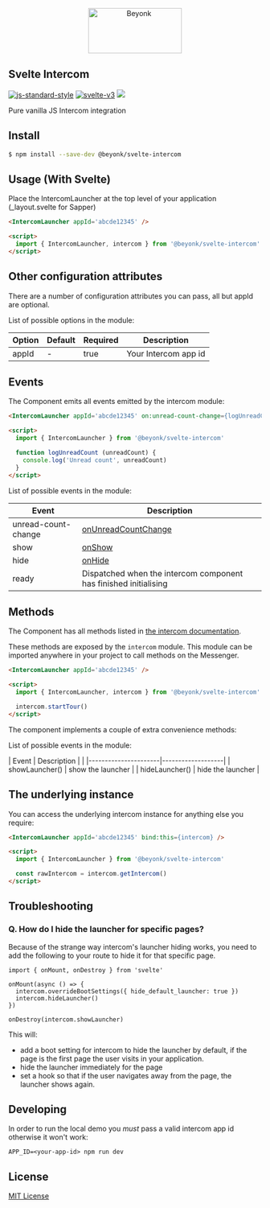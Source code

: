 <p align="center">
  <img width="186" height="90" src="https://user-images.githubusercontent.com/218949/44782765-377e7c80-ab80-11e8-9dd8-fce0e37c235b.png" alt="Beyonk" />
</p>

## Svelte Intercom

[![js-standard-style](https://img.shields.io/badge/code%20style-standard-brightgreen.svg)](http://standardjs.com) [![svelte-v3](https://img.shields.io/badge/svelte-v3-blueviolet.svg)](https://svelte.dev) ![](https://github.com/actions/beyonk-adventures/workflows/publish/badge.svg)

Pure vanilla JS Intercom integration

## Install

```bash
$ npm install --save-dev @beyonk/svelte-intercom
```

## Usage (With Svelte)

Place the IntercomLauncher at the top level of your application (_layout.svelte for Sapper)

```html
<IntercomLauncher appId='abcde12345' />

<script>
  import { IntercomLauncher, intercom } from '@beyonk/svelte-intercom'
</script>
```

## Other configuration attributes

There are a number of configuration attributes you can pass, all but appId are optional.

List of possible options in the module:

| Option            | Default      | Required | Description                                                                                                                           |
|-------------------|--------------|----------|---------------------------------------------------------------------------------------------------------------------------------------|
| appId             | -            | true     | Your Intercom app id                                                                                                                  |

## Events

The Component emits all events emitted by the intercom module:

```html
<IntercomLauncher appId='abcde12345' on:unread-count-change={logUnreadCount} />

<script>
  import { IntercomLauncher } from '@beyonk/svelte-intercom'

  function logUnreadCount (unreadCount) {
    console.log('Unread count', unreadCount)
  }
</script>
```

List of possible events in the module:

| Event                | Description                                                                                                                             |
|----------------------|-----------------------------------------------------------------------------------------------------------------------------------------|
| unread-count-change  | [onUnreadCountChange](https://developers.intercom.com/installing-intercom/docs/intercom-javascript#section-intercomonunreadcountchange) |
| show                 | [onShow](https://developers.intercom.com/installing-intercom/docs/intercom-javascript#section-intercomonshow) |
| hide                 | [onHide](https://developers.intercom.com/installing-intercom/docs/intercom-javascript#section-intercomonhide) |
| ready                | Dispatched when the intercom component has finished initialising |

## Methods

The Component has all methods listed in [the intercom documentation](https://developers.intercom.com/installing-intercom/docs/intercom-javascript).

These methods are exposed by the `intercom` module. This module can be imported anywhere in your project to call methods on the Messenger.

```html
<IntercomLauncher appId='abcde12345' />

<script>
  import { IntercomLauncher, intercom } from '@beyonk/svelte-intercom'

  intercom.startTour()
</script>
```

The component implements a couple of extra convenience methods:


List of possible events in the module:

| Event                | Description       |                                                                                                                      |
|----------------------|-------------------|
| showLauncher()       | show the launcher |
| hideLauncher()       | hide the launcher |

## The underlying instance

You can access the underlying intercom instance for anything else you require:

```html
<IntercomLauncher appId='abcde12345' bind:this={intercom} />

<script>
  import { IntercomLauncher } from '@beyonk/svelte-intercom'

  const rawIntercom = intercom.getIntercom()
</script>
```

## Troubleshooting

### Q. How do I hide the launcher for specific pages?

Because of the strange way intercom's launcher hiding works, you need to add the following to your route to hide it for that specific page.

```
import { onMount, onDestroy } from 'svelte'

onMount(async () => {
  intercom.overrideBootSettings({ hide_default_launcher: true })
  intercom.hideLauncher()
})

onDestroy(intercom.showLauncher)
```

This will:
* add a boot setting for intercom to hide the launcher by default, if the page is the first page the user visits in your application.
* hide the launcher immediately for the page
* set a hook so that if the user navigates away from the page, the launcher shows again.

## Developing

In order to run the local demo you *must* pass a valid intercom app id otherwise it won't work:

```
APP_ID=<your-app-id> npm run dev
```

## License

[MIT License](./LICENSE)
